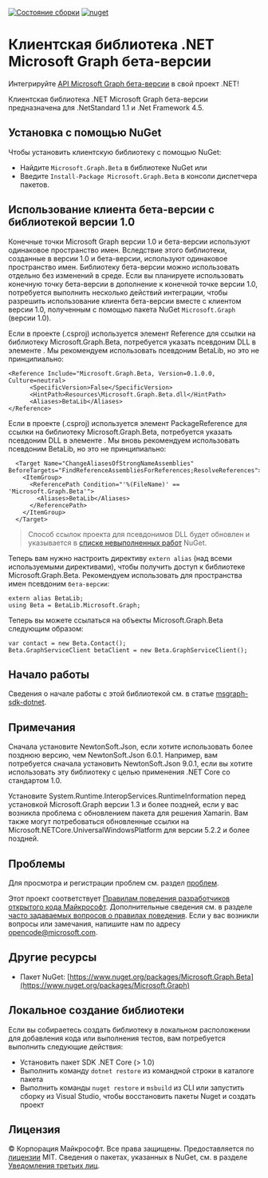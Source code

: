 [![Состояние сборки](https://o365exchange.visualstudio.com/O365%20Sandbox/_apis/build/status/Microsoft%20Graph/.Net/msgraph-beta-sdk-dotnet.preview.build?branchName=master)](https://o365exchange.visualstudio.com/O365%20Sandbox/_build/latest?definitionId=2634&branchName=master) [![nuget](https://img.shields.io/nuget/v/Microsoft.Graph.Beta.svg)](https://www.nuget.org/packages/Microsoft.Graph.Beta/)

# Клиентская библиотека .NET Microsoft Graph бета-версии

<!--
[![Build status](https://ci.appveyor.com/api/projects/status/m8qncaosr2ry4ks6/branch/master?svg=true)](https://ci.appveyor.com/project/MIchaelMainer/msgraph-sdk-dotnet/branch/master)
[![NuGet Version](https://buildstats.info/nuget/Microsoft.Graph)](https://www.nuget.org/packages/Microsoft.Graph/)
-->

Интегрируйте [API Microsoft Graph бета-версии](https://graph.microsoft.io) в свой проект .NET!

Клиентская библиотека .NET Microsoft Graph бета-версии предназначена для .NetStandard 1.1 и .Net Framework 4.5.

## Установка с помощью NuGet

Чтобы установить клиентскую библиотеку с помощью NuGet:

* Найдите `Microsoft.Graph.Beta` в библиотеке NuGet или
* Введите `Install-Package Microsoft.Graph.Beta` в консоли диспетчера пакетов.

## Использование клиента бета-версии с библиотекой версии 1.0

Конечные точки Microsoft Graph версии 1.0 и бета-версии используют одинаковое пространство имен. Вследствие этого библиотеки, созданные в версии 1.0 и бета-версии, используют одинаковое пространство имен. Библиотеку бета-версии можно использовать отдельно без изменений в среде. Если вы планируете использовать конечную точку бета-версии в дополнение к конечной точке версии 1.0, потребуется выполнить несколько действий интеграции, чтобы разрешить использование клиента бета-версии вместе с клиентом версии 1.0, полученным с помощью пакета NuGet `Microsoft.Graph` (версии 1.0).

Если в проекте (.csproj) используется элемент Reference для ссылки на библиотеку Microsoft.Graph.Beta, потребуется указать псевдоним DLL в элементе <Aliases>. Мы рекомендуем использовать псевдоним BetaLib, но это не принципиально:

```
<Reference Include="Microsoft.Graph.Beta, Version=0.1.0.0, Culture=neutral>
      <SpecificVersion>False</SpecificVersion>
      <HintPath>Resources\Microsoft.Graph.Beta.dll</HintPath>
      <Aliases>BetaLib</Aliases>
</Reference>
```

Если в проекте (.csproj) используется элемент PackageReference для ссылки на библиотеку Microsoft.Graph.Beta, потребуется указать псевдоним DLL в элементе <Aliases>. Мы вновь рекомендуем использовать псевдоним BetaLib, но это не принципиально:

```
  <Target Name="ChangeAliasesOfStrongNameAssemblies" BeforeTargets="FindReferenceAssembliesForReferences;ResolveReferences">
    <ItemGroup>
      <ReferencePath Condition="'%(FileName)' == 'Microsoft.Graph.Beta'">
        <Aliases>BetaLib</Aliases>
      </ReferencePath>
    </ItemGroup>
  </Target>
```

> Способ ссылок проекта для псевдонимов DLL будет обновлен и указывается в [списке невыполненных работ](https://github.com/NuGet/Home/issues/4989#issuecomment-311042085) NuGet.

Теперь вам нужно настроить директиву `extern alias` (над всеми используемыми директивами), чтобы получить доступ к библиотеке Microsoft.Graph.Beta. Рекомендуем использовать для пространства имен псевдоним `бета-версии`: 

```
extern alias BetaLib;
using Beta = BetaLib.Microsoft.Graph;
```

Теперь вы можете ссылаться на объекты Microsoft.Graph.Beta следующим образом:

```
var contact = new Beta.Contact();
Beta.GraphServiceClient betaClient = new Beta.GraphServiceClient();
```

## Начало работы

Сведения о начале работы с этой библиотекой см. в статье [msgraph-sdk-dotnet](https://github.com/microsoftgraph/msgraph-sdk-dotnet).

## Примечания

Сначала установите NewtonSoft.Json, если хотите использовать более позднюю версию, чем NewtonSoft.Json 6.0.1. Например, вам потребуется сначала установить NewtonSoft.Json 9.0.1, если вы хотите использовать эту библиотеку с целью применения .NET Core со стандартом 1.0.

Установите System.Runtime.InteropServices.RuntimeInformation перед установкой Microsoft.Graph версии 1.3 и более поздней, если у вас возникла проблема с обновлением пакета для решения Xamarin. Вам также могут потребоваться обновленные ссылки на Microsoft.NETCore.UniversalWindowsPlatform для версии 5.2.2 и более поздней.

## Проблемы

Для просмотра и регистрации проблем см. раздел [проблем](https://github.com/microsoftgraph/msgraph-sdk-dotnet-beta/issues).

Этот проект соответствует [Правилам поведения разработчиков открытого кода Майкрософт](https://opensource.microsoft.com/codeofconduct/). Дополнительные сведения см. в разделе [часто задаваемых вопросов о правилах поведения](https://opensource.microsoft.com/codeofconduct/faq/). Если у вас возникли вопросы или замечания, напишите нам по адресу [opencode@microsoft.com](mailto:opencode@microsoft.com).

## Другие ресурсы

* Пакет NuGet: [https://www.nuget.org/packages/Microsoft.Graph.Beta](https://www.nuget.org/packages/Microsoft.Graph)

## Локальное создание библиотеки

Если вы собираетесь создать библиотеку в локальном расположении для добавления кода или выполнения тестов, вам потребуется выполнить следующие действия:

- Установить пакет SDK .NET Core (> 1.0)
- Выполнить команду `dotnet restore` из командной строки в каталоге пакета
- Выполнить команды `nuget restore` и `msbuild` из CLI или запустить сборку из Visual Studio, чтобы восстановить пакеты Nuget и создать проект

## Лицензия

© Корпорация Майкрософт. Все права защищены. Предоставляется по [лицензии](LICENSE.txt) MIT. Сведения о пакетах, указанных в NuGet, см. в разделе [Уведомления третьих лиц](https://github.com/microsoftgraph/msgraph-sdk-dotnet/blob/master/THIRD%20PARTY%20NOTICES).
